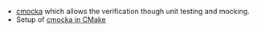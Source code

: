 * [cmocka](https://cmocka.org) which allows the verification though unit testing and mocking.
* Setup of [cmocka in CMake](https://github.com/OlivierLDff/cmocka-cmake-example)
